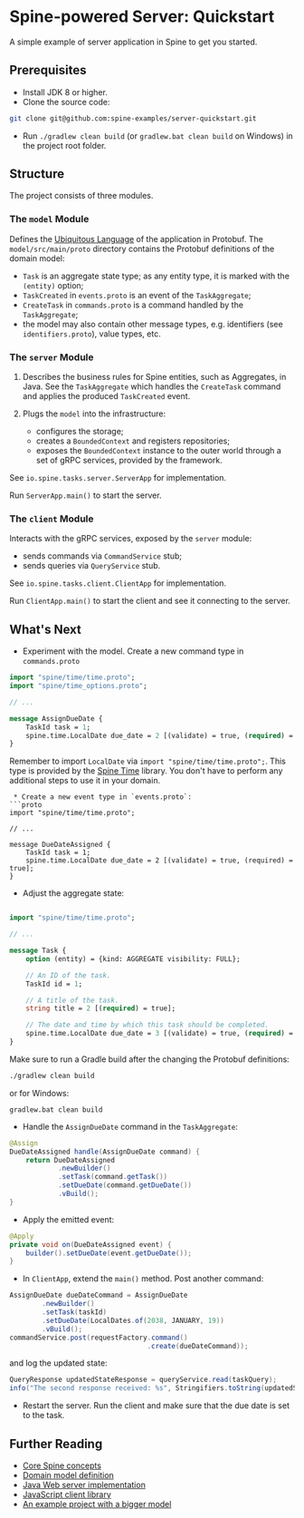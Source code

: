 # Spine-powered Server: Quickstart
A simple example of server application in Spine to get you started.

## Prerequisites

 * Install JDK 8 or higher.
 * Clone the source code: 
```bash
git clone git@github.com:spine-examples/server-quickstart.git
```
 * Run `./gradlew clean build` (or `gradlew.bat clean build` on Windows) in the project root folder.

## Structure

The project consists of three modules.

### The `model` Module

Defines the [Ubiquitous Language](https://martinfowler.com/bliki/UbiquitousLanguage.html) 
of the application in Protobuf.
The `model/src/main/proto` directory contains the Protobuf definitions of the domain model:
 * `Task` is an aggregate state type; as any entity type, it is marked with the `(entity)` option;
 * `TaskCreated` in `events.proto` is an event of the `TaskAggregate`;
 * `CreateTask` in `commands.proto` is a command handled by the `TaskAggregate`;
 * the model may also contain other message types, e.g. identifiers (see `identifiers.proto`), value
 types, etc.

### The `server` Module

1. Describes the business rules for Spine entities, such as Aggregates, in Java.
See the `TaskAggregate` which handles the `CreateTask` command and applies the produced
`TaskCreated` event.

2. Plugs the `model` into the infrastructure: 
   * configures the storage;
   * creates a `BoundedContext` and registers repositories;
   * exposes the `BoundedContext` instance to the outer world through a set of gRPC services,
   provided by the framework.

See `io.spine.tasks.server.ServerApp` for implementation. 

Run `ServerApp.main()` to start the server.

### The `client` Module

Interacts with the gRPC services, exposed by the `server` module: 
 * sends commands via `CommandService` stub;
 * sends queries via `QueryService` stub.

See `io.spine.tasks.client.ClientApp` for implementation.

Run `ClientApp.main()` to start the client and see it connecting to the server.

## What's Next

 * Experiment with the model. Create a new command type in `commands.proto`
```proto
import "spine/time/time.proto";
import "spine/time_options.proto";

// ...

message AssignDueDate {
    TaskId task = 1;
    spine.time.LocalDate due_date = 2 [(validate) = true, (required) = true, (when).in = FUTURE];
}
```
Remember to import `LocalDate` via `import "spine/time/time.proto";`. This type is provided by
the [Spine Time](https://github.com/SpineEventEngine/time) library. You don't have to perform any
additional steps to use it in your domain.
```
 * Create a new event type in `events.proto`:
```proto
import "spine/time/time.proto";

// ...

message DueDateAssigned {
    TaskId task = 1;
    spine.time.LocalDate due_date = 2 [(validate) = true, (required) = true];
}
```
 * Adjust the aggregate state:
```proto

import "spine/time/time.proto";

// ...

message Task {
    option (entity) = {kind: AGGREGATE visibility: FULL};

    // An ID of the task.
    TaskId id = 1;

    // A title of the task.
    string title = 2 [(required) = true];

    // The date and time by which this task should be completed.
    spine.time.LocalDate due_date = 3 [(validate) = true, (required) = false];
}
```
Make sure to run a Gradle build after the changing the Protobuf definitions: 
```bash
./gradlew clean build
```` 
or for Windows:
```
gradlew.bat clean build
```
 * Handle the `AssignDueDate` command in the `TaskAggregate`:
```java
@Assign
DueDateAssigned handle(AssignDueDate command) {
    return DueDateAssigned
            .newBuilder()
            .setTask(command.getTask())
            .setDueDate(command.getDueDate())
            .vBuild();
}
```
 * Apply the emitted event:
```java
@Apply
private void on(DueDateAssigned event) {
    builder().setDueDate(event.getDueDate());
}
```
 * In `ClientApp`, extend the `main()` method. Post another command:
```java
AssignDueDate dueDateCommand = AssignDueDate
        .newBuilder()
        .setTask(taskId)
        .setDueDate(LocalDates.of(2038, JANUARY, 19))
        .vBuild();
commandService.post(requestFactory.command()
                                  .create(dueDateCommand));
```
and log the updated state:
```java
QueryResponse updatedStateResponse = queryService.read(taskQuery);
info("The second response received: %s", Stringifiers.toString(updatedStateResponse));
```
 * Restart the server. Run the client and make sure that the due date is set to the task. 

## Further Reading
 * [Core Spine concepts](https://spine.io/docs/guides/concepts.html)
 * [Domain model definition](https://spine.io/docs/guides/model-definition.html)
 * [Java Web server implementation](https://github.com/SpineEventEngine/web)
 * [JavaScript client library](https://www.npmjs.com/package/spine-web)
 * [An example project with a bigger model](https://github.com/SpineEventEngine/todo-list)
